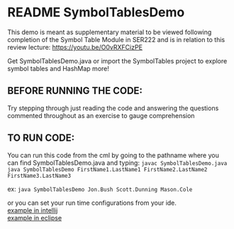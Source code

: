 # README SymbolTablesDemo

This demo is meant as supplementary material to be viewed following completion of the Symbol Table Module in SER222 and is in relation to this review lecture: https://youtu.be/O0vRXFCizPE 

Get SymbolTablesDemo.java or import the SymbolTables project to explore symbol tables and HashMap more!

## BEFORE RUNNING THE CODE:
Try stepping through just reading the code and answering the questions commented throughout as an exercise to gauge comprehension

## TO RUN CODE:
You can run this code from the cml by going to the pathname where you can find SymbolTablesDemo.java and typing:
```javac SymbolTablesDemo.java```\
```java SymbolTablesDemo FirstName1.LastName1 FirstName2.LastName2 FirstName3.LastName3```

ex:
```java SymbolTablesDemo Jon.Bush Scott.Dunning Mason.Cole```

or you can set your run time configurations from your ide.\
[example in intellij](https://docs.google.com/document/d/17PImSAIgaGZRtODld291o0VFRAVO7HMwkno8kTm4t5c/edit?usp=sharing)\
[example in eclipse](https://docs.google.com/document/d/1xsfQ6EQGJo2BwXlb7ZrMwtYiEwg4nCkhS8cAFJ8bWJg/edit?usp=sharing)
